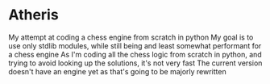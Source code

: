 # Atheris 
My attempt at coding a chess engine from scratch in python
My goal is to use only stdlib modules, while still being and least somewhat performant for a chess engine
As I'm coding all the chess logic from scratch in python, and trying to avoid looking up the solutions, it's not very fast
The current version doesn't have an engine yet as that's going to be majorly rewritten